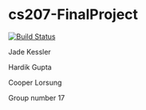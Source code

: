 # cs207-FinalProject
[![Build Status](https://travis-ci.com/make-AD-ifference/cs207-FinalProject.png)](https://travis-ci.com/make-AD-ifference/cs207-FinalProject/)

Jade Kessler

Hardik Gupta

Cooper Lorsung


Group number 17
